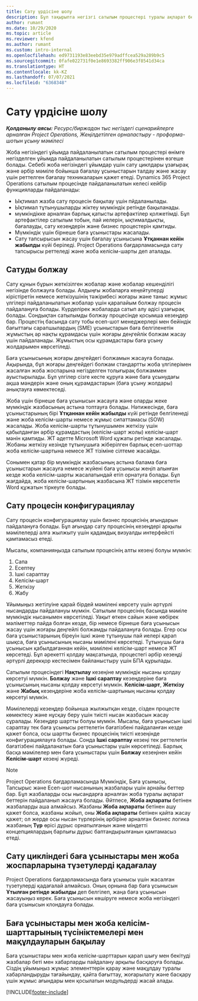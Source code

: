 ```yaml
---
title: Сату үрдісіне шолу
description: Бұл тақырыпта негізгі сатылым процестері туралы ақпарат берілген.
author: rumant
ms.date: 10/29/2020
ms.topic: article
ms.reviewer: kfend
ms.author: rumant
ms.custom: intro-internal
ms.openlocfilehash: ed9731193e83eebd35e979adffcea529a289b9c5
ms.sourcegitcommit: 0fafe022731f0e1e8693382ff906e3f8541d34ca
ms.translationtype: HT
ms.contentlocale: kk-KZ
ms.lasthandoff: 07/07/2021
ms.locfileid: "6368348"
---
```

# <a name="sales-process-overview"></a>Сату үрдісіне шолу

_**Қолданылу аясы:** Ресурс/биржадан тыс негіздегі сценарийлерге арналған Project Operations, Жеңілдетілген орналастыру - проформа-шотын ұсыну мәмілесі_

Жоба негізіндегі ұйымда пайдаланылатын сатылым процестері өнімге негізделген ұйымда пайдаланылатын сатылым процестерінен өзгеше болады. Себебі жоба негізіндегі ұйымдар үшін сату циклдары ұзағырақ және әрбір мәміле бойынша бағалау ұсыныстарын талдау және жасау үшін реттелген бағалау техникаларын қажет етеді. Dynamics 365 Project Operations сатылым процесінде пайдаланылатын келесі кейбір функцияларды пайдаланады:

- Ықтимал жазба сату процесін бақылау үшін пйдаланылады.
- Ықтимал тұтынушыларды жіктеу мүмкіндік ретінде бақыланады.
- мүмкіндікке арналған барлық қатысты артефактілер қолжетімді. Бұл артефактілер сатылым тобын, пай иелерін, ықтималдықты, бағалауды, сату кезеңдерін және бизнес процестерін қамтиды.
- Мүмкіндік үшін бірнеше баға ұсыныстары жасалады.
- Сату тапсырысын жасау үшін бағалау ұсынысына **Ұтқаннан кейін жабылды** күйі беріледі. Project Operations бағдарламасында сату тапсырысы реттеледі және жоба келісім-шарты деп аталады.

## <a name="estimate-a-sale"></a>Сатуды болжау
Сату құнын бұрын жеткізілген жобалар және жобалар кешенділігі негізінде болжауға болады. Алдыңғы жобаларға кеңейтулерді кірістіретін немесе жеткізушінің тәжірибесі жоғары және таныс жұмыс үлгілері пайдаланылатын жобалар үшін қарапайым болжау процесін пайдалануға болады. Күрделірек жобаларда сатып алу әдісі ұзағырақ болады. Сондықтан сатылымды болжау процесінде қосымша кезеңдер бар. Процестің басында сату тобы есеп-шот менеджерлері мен бейіндік бағыттағы сарапшылардың (SME) ұсыныстарын баға белгіленетін жұмыстың әр нақты құрамдасы үшін жоғары деңгейлік болжам жасау үшін пайдаланады. Жұмыстың осы құрамдастары баға ұсыну жолдарымен көрсетіледі. 

Баға ұсынысының жоғары деңгейдегі болжамын жасауға болады. Ақырында, бұл жоғары деңгейдегі болжам стандартты жоба үлгілерімен жасалған жоба жоспарына негізделген толығырақ болжаммен ауыстырылады. Бұл үлгілер сізге кесте құруға және баға ұсынудағы ақша мәндерін және оның құрамдастарын (баға ұсыну жолдары) анықтауға көмектеседі. 

Жоба үшін бірнеше баға ұсынысын жасауға және оларды жеке мүмкіндік жазбасының астына топтауға болады. Нәтижесінде, баға ұсыныстарының бірі **Ұтқаннан кейін жабылды** күйі ретінде белгіленеді және жоба келісім-шарты немесе жұмыс сипаттамасы (SOW) жасалады. Жоба келісім-шарты тұтынушымен жеткізу үшін қабылданған әрбір құрамдастың (келісім-шарт жолы) келісім-шарт мәнін қамтиды. ЖТ әдетте Microsoft Word құжаты ретінде жасалады. Жобаны жеткізу кезінде тұтынушыға жіберілген барлық есеп-шоттар жоба келісім-шартына немесе ЖТ тізіміне сілтеме жасайды.

Сонымен қатар бір мүмкіндік жазбасының астына балама баға ұсыныстарын жасауға немесе жүйені баға ұсынысы жеңіп алынған кезде жоба келісім-шарты жасалатындай етіп орнатуға болады. Бұл жағдайда, жоба келісім-шартының жазбасына ЖТ тізімін көрсететін Word құжатын тіркеуге болады.

## <a name="configure-the-sales-process"></a>Сату процесін конфигурациялау
Сату процесін конфигурациялау үшін бизнес процесінің ағындарын пайдалануға болады. Бұл ағындар сату процесінің кезеңдері арқылы мәмілелерді алға жылжыту үшін қадамдық визуалды интерфейсті қамтамасыз етеді.

Мысалы, компанияңызда сатылым процесінің алты кезеңі болуы мүмкін:

1. Сапа
2. Есептеу
3. Ішкі сараптау
4. Келісім-шарт
5. Жеткізу
6. Жабу
 
Ұйымыңыз жетілуіне қарай бірдей мәмілені көрсету үшін әртүрлі нысандарды пайдалануы мүмкін. Сатылым процесінің басында мәміле мүмкіндік нысанымен көрсетіледі. Уақыт өткен сайын және көбірек мәліметтер пайда болған кезде, бір немесе бірнеше баға ұсынысын жасау үшін жоғары деңгейлі болжамды пайдалануға болады. Егер осы баға ұсыныстарының біреуін ішкі және тұтынушы пай иелері қарап шықса, баға ұсынысының нысаны мәмілені көрсетеді. Тұтынушы баға ұсынысын қабылдағаннан кейін, мәмілені келісім-шарт немесе ЖТ көрсетеді. Бұл әрекетті қолдау мақсатында, процестегі әрбір кезеңді әртүрлі дерекқор кестесімен байланыстыру үшін БПА құрылады.

Сатылым процесіндегі **Нақтылау** кезеңіне мүмкіндік нысаны қолдау көрсетуі мүмкін. **Болжау** және **Ішкі сараптау** кезеңдеріне баға ұсынысының нысаны қолдау көрсетуі мүмкін. **Келісім-шарт**, **Жеткізу** және **Жабық** кезеңдеріне жоба келісім-шартының нысаны қолдау көрсетуі мүмкін.

Мәмілелерді кезеңдер бойынша жылжытқан кезде, сізден процесте көмектесу және нұсқау беру үшін тиісті нысан жазбасын жасау сұралады. Кезеңдер шартты болуы мүмкін. Мысалы, баға ұсынысын ішкі сараптау тек баға ұсынысы реттелетін бағатізбені пайдаланған кезде қажет болса, осы шартты бизнес процесінің тиісті кезеңінде конфигурациялауға болады. Сонда **Ішкі сараптау** кезеңі тек реттелетін бағатізбені пайдаланатын баға ұсыныстары үшін көрсетіледі. Барлық басқа мәмілелер мен баға ұсыныстары үшін **Болжау** кезеңінен кейін **Келісім-шарт** кезеңі жүреді.

> [!NOTE]
> Project Operations бағдарламасында Мүмкіндік, Баға ұсынысы, Тапсырыс және Есеп-шот нысанының жазбалары үшін арнайы беттер бар. Бұл жазбаларды осы нысандарға арналған жоба туралы ақпарат беттерін пайдаланып жасауға болады. Әйтпесе, **Жоба ақпараты** бетінен жазбаларды аша алмайсыз. Жазбаны **Жоба ақпараты** бетінен ашу қажет болса, жазбаны жойып, оны **Жоба ақпараты** бетінен қайта жасау қажет; ол жерде осы нысан түрлерінің әрбіріне арналған бизнес логика жазбаның **Түр** өрісі дұрыс орнатылғанын және міндетті концепциялардың барлығы дұрыс баптандырылғанын қамтамасыз етеді.


## <a name="track-revisions-to-quotes-and-project-plans-in-the-sales-cycle"></a>Сату цикліндегі баға ұсыныстары мен жоба жоспарларына түзетулерді қадағалау
Project Operations бағдарламасында баға ұсынысы үшін жасалған түзетулерді қадағалай алмайсыз. Оның орнына бар баға ұсынысын **Ұтылған ретінде жабылды** деп белгілеп, жаңа баға ұсынысын жасауыңыз керек. Баға ұсынысын көшіруге немесе жоба негізіндегі баға ұсынысын клондауға болады.

## <a name="track-comments-and-approvals-of-quotes-and-project-contracts"></a>Баға ұсыныстары мен жоба келісім-шарттарының түсініктемелері мен мақұлдауларын бақылау
Баға ұсыныстары мен жоба келісім-шарттарын қарап шығу мен бекітуді жазбалар беті мен хабарларды пайдалану арқылы басқаруға болады. Сіздің ұйымыңыз жұмыс элементтерін қарау және мақұлдау туралы хабарландыруды тағайындау, қайта бағыттау, жоғарылату және басқару үшін жұмыс ағындары мен қосылатын модульдерді жасай алады.


[!INCLUDE[footer-include](../includes/footer-banner.md)]